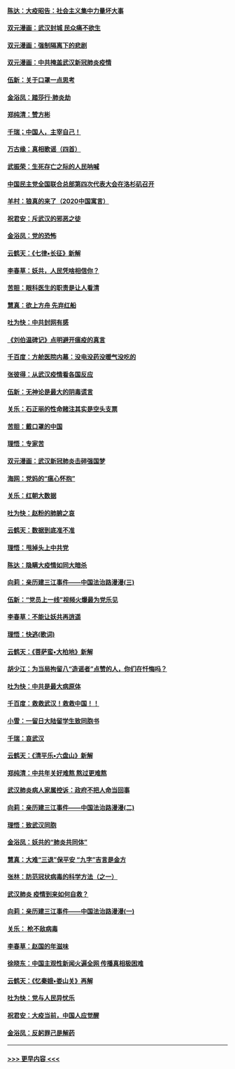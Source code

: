 #### [陈达：大疫昭告：社会主义集中力量坏大事](../pages/nsc993/n11859419.md?t=02110555) 
#### [双元漫画：武汉封城 民众痛不欲生](../pages/nsc993/n11859287.md?t=02110555) 
#### [双元漫画：强制隔离下的悲剧](../pages/nsc993/n11859244.md?t=02110555) 
#### [双元漫画：中共掩盖武汉新冠肺炎疫情](../pages/nsc993/n11858249.md?t=02110555) 
#### [伍新：关于口罩一点思考](../pages/nsc993/n11859195.md?t=02110555) 
#### [金浴凤：踏莎行‧肺炎劫](../pages/nsc993/n11858227.md?t=02110555) 
#### [郑纯清：赞方彬](../pages/nsc993/n11856803.md?t=02110555) 
#### [千瑞；中国人，主宰自己！](../pages/nsc993/n11856793.md?t=02110555) 
#### [万古缘：真相歌谣（四首）](../pages/nsc993/n11856263.md?t=02110555) 
#### [武振荣：生死存亡之际的人民呐喊](../pages/nsc993/n11856256.md?t=02110555) 
#### [中国民主党全国联合总部第四次代表大会在洛杉矶召开](../pages/nsc993/n11856344.md?t=02110555) 
#### [羊村：狼真的来了（2020中国寓言）](../pages/nsc993/n11856229.md?t=02110555) 
#### [祝君安：斥武汉的邪恶之徒](../pages/nsc993/n11855861.md?t=02110555) 
#### [金浴凤：党的恐怖](../pages/nsc993/n11855849.md?t=02110555) 
#### [云鹤天：《七律▪长征》新解](../pages/nsc993/n11855479.md?t=02110555) 
#### [李春草：妖共，人民凭啥相信你？](../pages/nsc993/n11855196.md?t=02110555) 
#### [苦胆：眼科医生的职责是让人看清](../pages/nsc993/n11853840.md?t=02110555) 
#### [慧真：欲上方舟 先弃红船](../pages/nsc993/n11853483.md?t=02110555) 
#### [吐为快：中共封网有感](../pages/nsc993/n11852575.md?t=02110555) 
#### [《刘伯温碑记》点明避开瘟疫的真言](../pages/nsc993/n11852128.md?t=02110555) 
#### [千百度：方舱医院内幕：没电没药没暖气没吃的](../pages/nsc993/n11850211.md?t=02110555) 
#### [张彼得：从武汉疫情看各国反应](../pages/nsc993/n11850102.md?t=02110555) 
#### [伍新：无神论是最大的阴毒谎言](../pages/nsc993/n11846129.md?t=02110555) 
#### [关乐：石正丽的性命赌注其实是空头支票](../pages/nsc993/n11846109.md?t=02110555) 
#### [苦胆：戴口罩的中国](../pages/nsc993/n11845576.md?t=02110555) 
#### [理悟：专家苦](../pages/nsc993/n11845564.md?t=02110555) 
#### [双元漫画：武汉新冠肺炎击碎强国梦](../pages/nsc993/n11843320.md?t=02110555) 
#### [海网：党妈的“瘟心怀抱”](../pages/nsc993/n11840740.md?t=02110555) 
#### [关乐：红朝大数据](../pages/nsc993/n11840675.md?t=02110555) 
#### [吐为快：赵粉的肺腑之哀](../pages/nsc993/n11840618.md?t=02110555) 
#### [云鹤天：数据到底准不准](../pages/nsc993/n11840325.md?t=02110555) 
#### [理悟：甩掉头上中共党](../pages/nsc993/n11838826.md?t=02110555) 
#### [陈达：隐瞒大疫情如同大暗杀](../pages/nsc993/n11838771.md?t=02110555) 
#### [向莉：亲历建三江事件——中国法治路漫漫(三)](../pages/nsc993/n11831825.md?t=02110555) 
#### [伍新：“党员上一线”视频火爆最为党乐见](../pages/nsc993/n11838200.md?t=02110555) 
#### [李春草：不能让妖共再逍遥](../pages/nsc993/n11838102.md?t=02110555) 
#### [理悟：快逃(歌词)](../pages/nsc993/n11838083.md?t=02110555) 
#### [云鹤天：《菩萨蛮▪大柏地》新解](../pages/nsc993/n11838059.md?t=02110555) 
#### [胡少江：为当局拘留八“造谣者”点赞的人，你们在忏悔吗？](../pages/nsc993/n11836801.md?t=02110555) 
#### [吐为快：中共是最大病原体](../pages/nsc993/n11836748.md?t=02110555) 
#### [千百度：救救武汉！救救中国！！](../pages/nsc993/n11836145.md?t=02110555) 
#### [小雪：一留日大陆留学生致同胞书](../pages/nsc993/n11834624.md?t=02110555) 
#### [千瑞：哀武汉](../pages/nsc993/n11833647.md?t=02110555) 
#### [云鹤天：《清平乐▪六盘山》新解](../pages/nsc993/n11833611.md?t=02110555) 
#### [郑纯清：中共年关好难熬 熬过更难熬](../pages/nsc993/n11833489.md?t=02110555) 
#### [武汉肺炎病人家属控诉：政府不把人命当回事](../pages/nsc993/n11833205.md?t=02110555) 
#### [向莉：亲历建三江事件——中国法治路漫漫(二)](../pages/nsc993/n11829102.md?t=02110555) 
#### [理悟：致武汉同胞](../pages/nsc993/n11831522.md?t=02110555) 
#### [金浴凤：妖共的“肺炎共同体”](../pages/nsc993/n11829448.md?t=02110555) 
#### [慧真：大难“三退”保平安 “九字”吉言是金方](../pages/nsc993/n11829501.md?t=02110555) 
#### [张林：防范冠状病毒的科学方法（之一）](../pages/nsc993/n11828618.md?t=02110555) 
#### [武汉肺炎 疫情到来如何自救？](../pages/nsc993/n11827632.md?t=02110555) 
#### [向莉：亲历建三江事件——中国法治路漫漫(一)](../pages/nsc993/n11827190.md?t=02110555) 
#### [关乐： 枪不敌病毒](../pages/nsc993/n11826746.md?t=02110555) 
#### [李春草：赵国的年滋味](../pages/nsc993/n11826321.md?t=02110555) 
#### [徐晓东：中国主观性新闻火遍全网 传播真相极困难](../pages/nsc993/n11826508.md?t=02110555) 
#### [云鹤天：《忆秦娥▪娄山关》再解](../pages/nsc993/n11824682.md?t=02110555) 
#### [吐为快：党与人民异忧乐](../pages/nsc993/n11824660.md?t=02110555) 
#### [祝君安：大疫当前，中国人应觉醒](../pages/nsc993/n11821946.md?t=02110555) 
#### [金浴凤：反躬罪己是解药](../pages/nsc993/n11820280.md?t=02110555) 

----
#### [ >>> 更早内容 <<< ](../indexes/nsc993-earlier.md)
